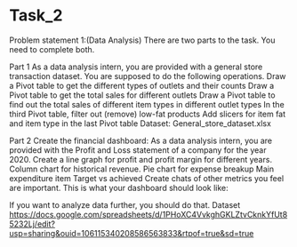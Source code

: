 # Task_2
Problem statement 1:(Data Analysis)
There are two parts to the task. You need to complete both.

Part 1
As a data analysis intern, you are provided with a general store transaction dataset. You are supposed to do the following operations.
Draw a Pivot table to get the different types of outlets and their counts
Draw a Pivot table to get the total sales for different outlets
Draw a Pivot table to find out the total sales of different item types in different outlet types
In the third Pivot table, filter out (remove) low-fat products 
Add slicers for item fat and item type in the last Pivot table
Dataset: General_store_dataset.xlsx

Part 2
Create the financial dashboard:
As a data analysis intern, you are provided with the Profit and Loss statement of a company for the year 2020.
Create a line graph for profit and profit margin for different years.
Column chart for historical revenue. 
Pie chart for expense breakup
Main expenditure item Target vs achieved
Create chats of other metrics you feel are important.
This is what your dashboard should look like:

If you want to analyze data further, you should do that.
Dataset 
https://docs.google.com/spreadsheets/d/1PHoXC4VvkghGKLZtvCknkYfUt85232Lj/edit?usp=sharing&ouid=106115340208586563833&rtpof=true&sd=true
 
